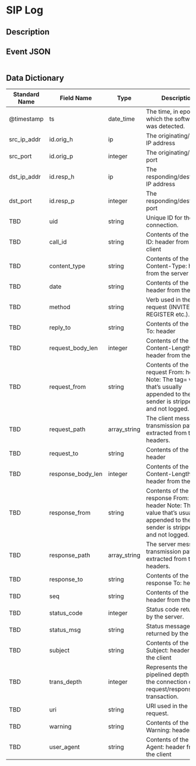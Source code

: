 # SIP Log

## Description

## Event JSON

```json
```

## Data Dictionary

|	        Standard Name       	|            Field Name             |       	    Type            	|   	    Description          	|	     Sample Value           	|
|	-------------------------------	|	-------------------------------	|	-------------------------------	|	-------------------------------	|	-------------------------------	|
|     @timestamp     |     ts     |     date_time     |     The time, in epoch, at which the software was detected.     |     `1300475167.096535`     |
|     src_ip_addr     |     id.orig_h     |     ip     |     The originating/source IP address     |     `10.1.1.1`     |
|     src_port     |     id.orig_p          |     integer     |       The originating/source port        |     `37682`     |
|     dst_ip_addr     |     id.resp_h     |     ip     |     The responding/destination IP address     |     `10.2.2.2`     |
|     dst_port     |     id.resp_p          |     integer     |       The responding/destination port        |     `5060`     |
|     TBD     |     uid     |     string     |     Unique ID for the connection.     |     `CHhAvVGS1DHFjwGM9`     |
|     TBD     |     call_id     |     string     |     Contents of the Call-ID: header from the client     |     `2984467955@1.243.141.236`     |
|     TBD     |     content_type     |     string     |     Contents of the Content-Type: header from the server    |
|     TBD     |     date     |     string     |     Contents of the Date: header from the client    |     ``     |
|     TBD     |     method     |     string     |     Verb used in the SIP request (INVITE, REGISTER etc.).     |   `INVITE`
|     TBD     |     reply_to     |     string     |     Contents of the Reply-To: header    |     ``     |
|     TBD     |     request_body_len     |     integer     |     Contents of the Content-Length: header from the client     |       |
|     TBD     |     request_from     |     string     |     Contents of the request From: header Note: The tag= value that’s usually appended to the sender is stripped off and not logged.     |   `"sipvicious"<sip:100@1.1.1.1>`     |
|     TBD     |     request_path     |     array_string     |     The client message transmission path, as extracted from the headers.  | `[ "SIP/2.0/UDP 10.247.109.112:5065", "SIP/7.0/UDP 10.247.109.112:5065" ]`
|     TBD     |     request_to     |     string     |     Contents of the To: header    |   `"03346441409560" <sip:03346441409560@10.3.50.2>`  |
|     TBD     |     response_body_len     |     integer     |     Contents of the Content-Length: header from the server    |  `15002` |
|     TBD     |     response_from     |     string     |     Contents of the response From: header Note: The tag= value that’s usually appended to the sender is stripped off and not logged.   |  `sip:777@8.8.8.8`   |
|     TBD     |     response_path     |     array_string     |     The server message transmission path, as extracted from the headers. |   `[ "SIP/2.0/UDP 10.247.109.11:7082", "SIP/2.0/UDP 10.247.109.11:7082" ]`  |
|     TBD     |     response_to     |     string     |     Contents of the response To: header      | `sip:00441764910300@8.8.8.8;tag=122464383304cf611`    |
|     TBD     |     seq     |     string     |     Contents of the CSeq: header from the client     |    `"63104 OPTIONS"`   |
|     TBD     |     status_code     |     integer     |     Status code returned by the server.     |  `200` |
|     TBD     |     status_msg     |     string     |     Status message returned by the server.    |   `OK`   |
|     TBD     |     subject     |     string     |     Contents of the Subject: header from the client      |       |
|     TBD     |     trans_depth     |     integer     |     Represents the pipelined depth into the connection of this request/response transaction.    |       |
|     TBD     |     uri     |     string     |     URI used in the request.     |   `sip:100@10.6.3.38`     |
|     TBD     |     warning     |     string     |     Contents of the Warning: header|
|     TBD     |     user_agent     |     string     |     Contents of the User-Agent: header from the client|   `Cisco-SIPGateway/IOS-12.x`    |